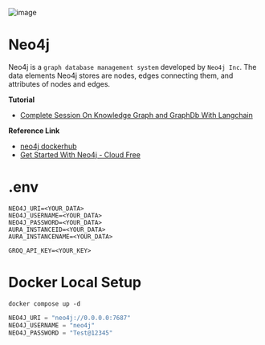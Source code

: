 ![image](https://github.com/user-attachments/assets/d746d193-66cf-465c-b1ba-5ec472a734b4)


# Neo4j
Neo4j is a `graph database management system` developed by `Neo4j Inc`. The data elements Neo4j stores are nodes, edges connecting them, and attributes of nodes and edges.

**Tutorial**
* [Complete Session On Knowledge Graph and GraphDb With Langchain](https://www.youtube.com/watch?v=hsOJhs3_UCM)

**Reference Link**
* [neo4j dockerhub](https://hub.docker.com/_/neo4j)
* [Get Started With Neo4j - Cloud Free](https://neo4j.com/docs/getting-started/get-started-with-neo4j/)

# .env
```env
NEO4J_URI=<YOUR_DATA>
NEO4J_USERNAME=<YOUR_DATA>
NEO4J_PASSWORD=<YOUR_DATA>
AURA_INSTANCEID=<YOUR_DATA>
AURA_INSTANCENAME=<YOUR_DATA>

GROQ_API_KEY=<YOUR_KEY>
```

# Docker Local Setup

```
docker compose up -d
```
```python
NEO4J_URI = "neo4j://0.0.0.0:7687"
NEO4J_USERNAME = "neo4j"
NEO4J_PASSWORD = "Test@12345"
```